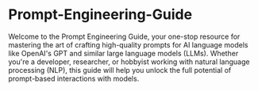 # Prompt-Engineering-Guide
 Welcome to the Prompt Engineering Guide, your one-stop resource for mastering the art of crafting high-quality prompts for AI language models like OpenAI's GPT and similar large language models (LLMs). Whether you're a developer, researcher, or hobbyist working with natural language processing (NLP), this guide will help you unlock the full potential of prompt-based interactions with models.

